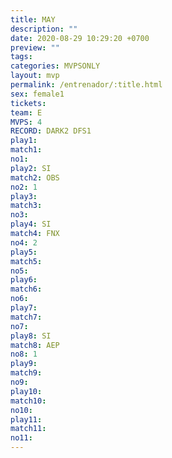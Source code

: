 ```yaml
---
title: MAY
description: ""
date: 2020-08-29 10:29:20 +0700
preview: ""
tags: 
categories: MVPSONLY
layout: mvp
permalink: /entrenador/:title.html
sex: female1
tickets: 
team: E
MVPS: 4
RECORD: DARK2 DFS1
play1: 
match1: 
no1: 
play2: SI
match2: OBS
no2: 1
play3: 
match3: 
no3: 
play4: SI
match4: FNX
no4: 2
play5: 
match5: 
no5: 
play6: 
match6: 
no6: 
play7: 
match7: 
no7: 
play8: SI
match8: AEP
no8: 1
play9: 
match9: 
no9: 
play10: 
match10: 
no10: 
play11: 
match11: 
no11:
---
```

